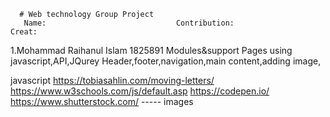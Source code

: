       # Web technology Group Project
       Name:                             Contribution:                                             Creat:

1.Mohammad Raihanul Islam 1825891 Modules&support Pages using javascript,API,JQurey Header,footer,navigation,main content,adding image,

javascript
https://tobiasahlin.com/moving-letters/
https://www.w3schools.com/js/default.asp
https://codepen.io/
https://www.shutterstock.com/ ----- images
